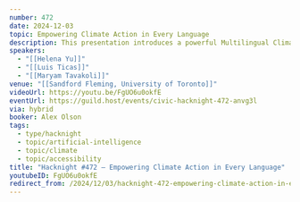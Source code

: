 ```yaml
---
number: 472
date: 2024-12-03
topic: Empowering Climate Action in Every Language
description: This presentation introduces a powerful Multilingual Climate Chatbot, designed to bridge the gap in climate education for all Torontonians, especially youth and marginalized communities. Built on advanced Retrieval-Augmented Generation (RAG) architecture, this chatbot uses fine-tuned embedding models and hybrid search to cut through the disjointed, jargon-heavy climate information that currently limits engagement and creates barriers.
speakers:
  - "[[Helena Yu]]"
  - "[[Luis Ticas]]"
  - "[[Maryam Tavakoli]]"
venue: "[[Sandford Fleming, University of Toronto]]"
videoUrl: https://youtu.be/FgUO6u0okfE
eventUrl: https://guild.host/events/civic-hacknight-472-anvg3l
via: hybrid
booker: Alex Olson
tags:
  - type/hacknight
  - topic/artificial-intelligence
  - topic/climate
  - topic/accessibility
title: "Hacknight #472 – Empowering Climate Action in Every Language"
youtubeID: FgUO6u0okfE
redirect_from: /2024/12/03/hacknight-472-empowering-climate-action-in-every-language-with-helena-yu-luis-ticas-and-maryam-tavakoli/
---
```

